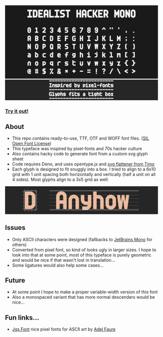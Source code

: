 ![Idealist Hacker Mono font sample](idealist-hacker-mono-sample.png)
![Idealist Hacker Mono font sample2](idealist-hacker-mono-sample2.png)

### [**Try it out!**](https://teadrinker.github.io/idealist-hacker-mono-font/test.html) 

## About
* This repo contains ready-to-use, TTF, OTF and WOFF font files. ([SIL Open Font License](https://scripts.sil.org/OFL))
* This typeface was inspired by pixel-fonts and 70s hacker culture
* Also contains hacky code to generate font from a custom svg glyph sheet
* Code requires Deno, and uses opentype.js and [svg flattener from Timo](https://gist.github.com/timo22345/9413158/)
* Each glyph is designed to fit snuggly into a box. I tried to align to a 6x10 grid with 1 unit spacing both horizontally and vertically (half a unit on all 4 sides). Most glyphs align to a 3x5 grid as well:

![Idealist Hacker Mono font box](idealist-hacker-mono-box.png)

## Issues
 * Only ASCII characters were designed (fallbacks to [JetBrains Mono](https://www.jetbrains.com/lp/mono/) for others)
 * Converted from pixel font, so kind of looks ugly in larger sizes. I hope to look into that at some point, most of this typeface is purely geometric and would be nice if that wasn't lost in translation...
 * Some ligatures would also help some cases...

## Future
 * At some point I hope to make a proper variable-width version of this font
 * Also a monospaced variant that has more normal descenders would be nice...

## Fun links...
 * [Jgs Font](https://adelfaure.net/tools/jgs/) nice pixel fonts for ASCII art by [Adel Faure](https://adelfaure.net/)
